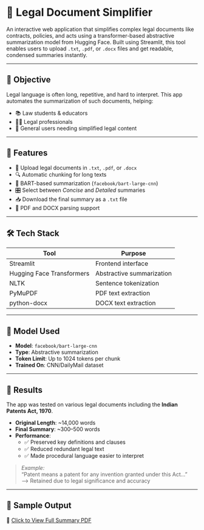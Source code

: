 # 📘 Legal Document Simplifier

An interactive web application that simplifies complex legal documents like contracts, policies, and acts using a transformer-based abstractive summarization model from Hugging Face. Built using Streamlit, this tool enables users to upload `.txt`, `.pdf`, or `.docx` files and get readable, condensed summaries instantly.

---

## 🎯 Objective

Legal language is often long, repetitive, and hard to interpret. This app automates the summarization of such documents, helping:
- 📚 Law students & educators
- 🧑‍⚖️ Legal professionals
- 🧠 General users needing simplified legal content

---

## 🚀 Features

- 📂 Upload legal documents in `.txt`, `.pdf`, or `.docx`
- 🔍 Automatic chunking for long texts
- 🤖 BART-based summarization (`facebook/bart-large-cnn`)
- 🎛 Select between *Concise* and *Detailed* summaries
- 📥 Download the final summary as a `.txt` file
- 🧾 PDF and DOCX parsing support

---

## 🛠️ Tech Stack

| Tool        | Purpose                        |
|-------------|--------------------------------|
| Streamlit   | Frontend interface             |
| Hugging Face Transformers | Abstractive summarization |
| NLTK        | Sentence tokenization          |
| PyMuPDF     | PDF text extraction            |
| python-docx | DOCX text extraction           |

---

## 🤖 Model Used

- **Model**: `facebook/bart-large-cnn`
- **Type**: Abstractive summarization
- **Token Limit**: Up to 1024 tokens per chunk
- **Trained On**: CNN/DailyMail dataset

---

## 🧪 Results

The app was tested on various legal documents including the **Indian Patents Act, 1970**.

- **Original Length**: ~14,000 words  
- **Final Summary**: ~300–500 words  
- **Performance**:
  - ✅ Preserved key definitions and clauses
  - ✅ Reduced redundant legal text
  - ✅ Made procedural language easier to interpret

> *Example:*  
> “Patent means a patent for any invention granted under this Act...”  
> ⟶ Retained due to legal significance and accuracy

---

## 🧾 Sample Output

📄 [Click to View Full Summary PDF](https://github.com/adithyanum/legal_document_simplifier/blob/81f1dfebd1b104728ac35c06f4eb7b5d2035562e/Legal_Document_Simplifier.pdf)

